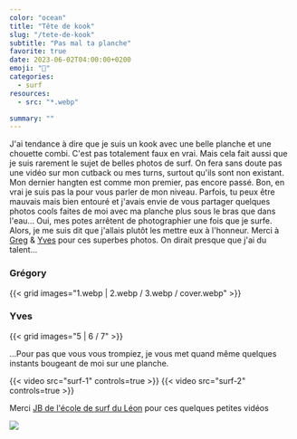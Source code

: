 ```yaml
---
color: "ocean"
title: "Tête de kook"
slug: "/tete-de-kook"
subtitle: "Pas mal ta planche"
favorite: true
date: 2023-06-02T04:00:00+0200
emoji: "📸"
categories:
  - surf
resources:
  - src: "*.webp"

summary: ""
---
```


J'ai tendance à dire que je suis un kook avec une belle planche et une chouette combi. C'est pas totalement faux en vrai. Mais cela fait aussi que je suis rarement le sujet de belles photos de surf. On fera sans doute pas une vidéo sur mon cutback ou mes turns, surtout qu'ils sont non existant. Mon dernier hangten est comme mon premier, pas encore passé. Bon, en vrai je suis pas la pour vous parler de mon niveau. Parfois, tu peux être mauvais mais bien entouré et j'avais envie de vous partager quelques photos cools faites de moi avec ma planche plus sous le bras que dans l'eau... Oui, mes potes arrêtent de photographier une fois que je surfe. Alors, je me suis dit que j'allais plutôt les mettre eux à l'honneur. Merci à [Greg](https://gregorymignard.com) & [Yves](https://yvesquere.com) pour ces superbes photos. On dirait presque que j'ai du talent... 

### Grégory

{{< grid images="1.webp | 2.webp / 3.webp  / cover.webp" >}}

### Yves

{{< grid images="5 | 6 / 7" >}}

...Pour pas que vous vous trompiez, je vous met quand même quelques instants bougeant de moi sur une planche.
 
{{< video src="surf-1" controls=true >}}
{{< video src="surf-2" controls=true >}}

Merci [JB de l'école de surf du Léon](https://www.ecole-surf-leon.com) pour ces quelques petites vidéos

![](horrible)
